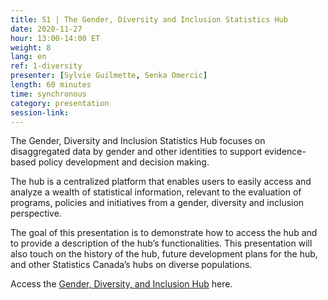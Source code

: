 ```yaml
---
title: S1 | The Gender, Diversity and Inclusion Statistics Hub
date: 2020-11-27
hour: 13:00-14:00 ET
weight: 8
lang: en
ref: 1-diversity
presenter: [Sylvie Guilmette, Senka Omercic]
length: 60 minutes
time: synchronous
category: presentation
session-link:
---
```

The Gender, Diversity and Inclusion Statistics Hub focuses on disaggregated data by gender and other identities to support evidence-based policy development and decision making. <!--more-->

The hub is a centralized platform that enables users to easily access and analyze a wealth of statistical information, relevant to the evaluation of programs, policies and initiatives from a gender, diversity and inclusion perspective.

The goal of this presentation is to demonstrate how to access the hub and to provide a description of the hub’s functionalities. This presentation will also touch on the history of the hub, future development plans for the hub, and other Statistics Canada’s hubs on diverse populations.

Access the [Gender, Diversity, and Inclusion Hub](https://www.statcan.gc.ca/eng/topics-start/gender_diversity_and_inclusion) here.
